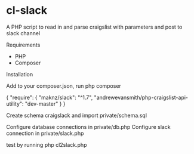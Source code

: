 # cl-slack
A PHP script to read in and parse craigslist with parameters and post to slack channel

Requirements
* PHP
* Composer

Installation

Add to your composer.json, run php composer

{
    "require": {
        "maknz/slack": "^1.7",
        "andrewevansmith/php-craigslist-api-utility": "dev-master"
    }
}

Create schema craigslack and import private/schema.sql

Configure database connections in private/db.php
Configure slack connection in private/slack.php

test by running php cl2slack.php

